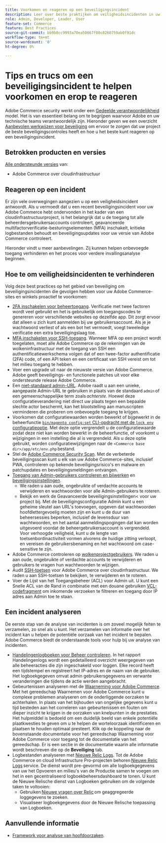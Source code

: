 ```yaml
---
title: Voorkomen en reageren op een beveiligingsincident
description: Leer over beste praktijken om veiligheidsincidenten in uw Adobe Commerce op het project van de wolkeninfrastructuur te vermijden en te antwoorden.
role: Admin, Developer, Leader, User
feature-set: Commerce
feature: Best Practices
source-git-commit: bb9b8cc9993a70ea50667f08c8260759ab0f91dc
workflow-type: tm+mt
source-wordcount: '0'
ht-degree: 0%

---
```



# Tips en trucs om een beveiligingsincident te helpen voorkomen en erop te reageren

Adobe Commerce security werkt onder een [Gedeelde verantwoordelijkheid](https://www.adobe.com/content/dam/cc/en/trust-center/ungated/whitepapers/experience-cloud/adobe-commerce-shared-responsibility-guide.pdf) model. Het is van essentieel belang om te begrijpen waarvoor Adobe en uw technische teams verantwoordelijk zijn. Hieronder geven we een overzicht [Aanbevolen werkwijzen voor beveiliging](https://www.adobe.com/content/dam/cc/en/security/pdfs/Adobe-Magento-Commerce-Best-Practices-Guide.pdf) om ervoor te zorgen dat uw project de beste beveiligingscontroles heeft en hoe u het beste kunt reageren op een beveiligingsincident.

## Betrokken producten en versies

[Alle ondersteunde versies](../../../release/versions.md) van:

- Adobe Commerce over cloudinfrastructuur

## Reageren op een incident

Er zijn vele overwegingen aangezien u op een veiligheidsincident antwoordt. Als u vermoedt dat u een recent beveiligingsincident voor uw Adobe Commerce hebt ondervonden in het kader van een cloudinfrastructuurproject, is het belangrijk dat u de toegang tot alle beheerdersgebruikersaccounts controleert, geavanceerde multifactorverificatie-besturingselementen (MFA) inschakelt, kritieke logbestanden behoudt en beveiligingsupdates voor uw versie van Adobe Commerce controleert.

Hieronder vindt u meer aanbevelingen. Zij kunnen helpen onbevoegde toegang verhinderen en het proces voor verdere invallingsanalyse beginnen.

## Hoe te om veiligheidsincidenten te verhinderen

Volg deze best practices op het gebied van beveiliging om beveiligingsincidenten die gevolgen hebben voor uw Adobe Commerce-sites en winkels proactief te voorkomen:

- [2FA inschakelen voor beheertoegang](https://docs.magento.com/user-guide/stores/security-two-factor-authentication.html).
Verificatie met twee factoren wordt veel gebruikt en het is gebruikelijk om toegangscodes te genereren voor verschillende websites op dezelfde app. Dit zorgt ervoor dat alleen u zich kunt aanmelden bij uw gebruikersaccount. Als je je wachtwoord verliest of als een bot het vermoedt, voegt tweeledige verificatie een extra beveiligingslaag toe.
- [MFA inschakelen voor SSH-toegang](https://devdocs.magento.com/cloud/project/project-enable-mfa-enforcement.html).
Wanneer MFA op een project wordt toegelaten, moet alle Adobe Commerce op de rekeningen van de wolkeninfrastructuur met de toegang van SSH een authentificatiewerkschema volgen dat of een twee-factor authentificatie (2FA) code, of een API teken en een certificaat van SSH vereist om tot het milieu toegang te hebben.
- Voer een upgrade uit naar de nieuwste versie van Adobe Commerce.
Adobe geeft beveiligings- en functionele patches uit voor elke ondersteunde release Adobe Commerce.
- Een [niet-standaard admin-URL](https://docs.magento.com/user-guide/stores/store-urls-custom-admin.html).
Adobe raadt u aan een unieke, aangepaste Admin-URL te gebruiken in plaats van de standaard `admin` of een gemeenschappelijke term zoals *achterste*. Hoewel deze configuratieverandering niet direct uw plaats tegen een bepaalde slechte actor beschermt, kan het blootstelling aan manuscripten verminderen die proberen om onbevoegde toegang te krijgen.
- Voorkomen dat configuratiewaarden worden bewerkt of bijgewerkt in de beheerfunctie  [`bin/magento config:set` CLI-opdracht met de `lock env` configuratieoptie](https://experienceleague.adobe.com/docs/commerce-operations/configuration-guide/cli/configuration-management/set-configuration-values.html#set-configuration-values-that-cannot-be-edited-in-the-admin). Met deze optie vergrendelt u de configuratiewaarde zodat deze niet kan worden bewerkt in de beheerfunctie, of voorkomt u wijzigingen in een instelling die al is vergrendeld. Als u deze optie gebruikt, worden configuratiewijzigingen naar de `<Commerce base dir>/app/etc/env.php` bestand.
- Stel de [Adobe Commerce Security Scan](https://docs.magento.com/user-guide/magento/security-scan.html).
Met de verbeterde beveiligingsscan kunt u elk van uw Adobe Commerce-sites, inclusief PWA, controleren op bekende beveiligingsrisico&#39;s en malware en patchupdates en beveiligingsmeldingen ontvangen.
- [Toegang van Admin-gebruikers controleren en bijwerken](https://docs.magento.com/user-guide/system/permissions-users-all.html) en [beveiligingsinstellingen](https://docs.magento.com/user-guide/stores/security-admin.html).
   - We raden u aan oude, ongebruikte of verdachte accounts te verwijderen en wachtwoorden voor alle Admin-gebruikers te roteren.
   - Bekijk en werk de Geavanceerde beveiligingsinstellingen&lt; voor uw project bij. Met de beveiligingsconfiguratie Admin kunt u een geheime sleutel aan URL&#39;s toevoegen, opgeven dat wachtwoorden hoofdlettergevoelig moeten zijn en kunt u de duur van beheersessies beperken, inclusief de levensduur van wachtwoorden, en het aantal aanmeldingspogingen dat kan worden uitgevoerd voordat de beheergebruikersaccount is vergrendeld. Voor verhoogde veiligheid, kunt u de lengte van toetsenbordinactiviteit vormen alvorens de huidige zitting verloopt, en vereisen de gebruikersbenaming en het wachtwoord om case-sensitive te zijn.
- Adobe Commerce controleren op [wolkenprojectgebruikers](https://devdocs.magento.com/cloud/project/user-admin.html).
We raden u aan oude, ongebruikte of verdachte accounts te verwijderen en gebruikers te vragen hun wachtwoorden te wijzigen.
- Audit [SSH-toetsen](https://devdocs.magento.com/cloud/before/before-workspace-ssh.html) voor Adobe Commerce over cloudinfrastructuur.
We raden u aan SSH-toetsen te bekijken, te verwijderen en te roteren.
- Voer de Lijst van het Toegangsbeheer (ACL) voor Admin uit.
U kunt een Snelle ACL van de Rand in combinatie met een douane gebruiken [VCL-codefragment](https://devdocs.magento.com/cloud/cdn/fastly-vcl-allowlist.html#vcl) om inkomende verzoeken te filtreren en toegang door IP adres aan Admin toe te staan.

## Een incident analyseren

De eerste stap van de analyse van incidenten is om zoveel mogelijk feiten te verzamelen, zo snel als u kunt. Het verzamelen van informatie over het incident kan u helpen de potentiële oorzaak van het incident te bepalen. Adobe Commerce biedt de onderstaande tools voor hulp bij uw analyse van incidenten.

- [Handelingenlogboeken voor Beheer controleren](https://docs.magento.com/user-guide/system/action-log-report.html).
In het rapport Handelingenlogs wordt een gedetailleerd overzicht weergegeven van alle beheeracties die zijn ingeschakeld voor loggen. Elke record heeft een tijdstempel en registreert het IP-adres en de naam van de gebruiker. Het logboekgegeven omvat admin gebruikersgegevens en verwante veranderingen die tijdens de actie werden aangebracht.
- Gebeurtenissen analyseren met de [Waarneming voor Adobe Commerce](https://experienceleague.adobe.com/docs/commerce-operations/tools/observation-for-adobe-commerce/intro.html?lang=en).
Met het gereedschap Waarnemen voor Adobe Commerce kunt u complexe problemen analyseren om de onderliggende oorzaken te achterhalen. In plaats van het bijhouden van ongelijke gegevens kunt u tijd besteden aan het correleren van gebeurtenissen en fouten om dieper inzicht te krijgen in de oorzaken van knelpunten in de prestaties.
Het hulpmiddel is bedoeld om een duidelijk beeld van enkele potentiële plaatkwesties te geven om u te helpen de worteloorzaak identificeren en plaatsen te houden optimaal presteert. Klik op de koppeling naar de bovenstaande documentatie voor het gereedschap Waarneming voor Adobe Commerce voor toegang tot de documentatie van het gereedschap. Er is een sectie in de documentatie waarin alle informatie wordt beschreven die op de **Beveiliging** tab.
- Logbestanden analyseren met [Nieuwe Relic Logs](https://devdocs.magento.com/cloud/project/new-relic.html#new-relic-logs). Tot de Adobe Commerce on cloud Infrastructure Pro-projecten behoren [Nieuwe Relic Logs](https://docs.newrelic.com/docs/logs/new-relic-logs/get-started/introduction-new-relic-logs) service. De dienst wordt pre-gevormd om alle logboekgegevens van uw het Opvoeren en milieu&#39;s van de Productie samen te voegen om het in een gecentraliseerd logboekbeheersdashboard te tonen.
U kunt de Nieuwe Relische dienst van Logboeken gebruiken om de volgende taken te voltooien:
   - Gebruiken [Nieuwe vragen over Relic](https://docs.newrelic.com/docs/logs/new-relic-logs/ui-data/query-syntax-logs) om geaggregeerde loggegevens te zoeken.
   - Visualiseer logboekgegevens door de Nieuwe Relische toepassing van Logboeken.

## Aanvullende informatie

- [Framework voor analyse van hoofdoorzaken](https://sansec.io/kb/incident-response/magento-root-cause-analysis).
